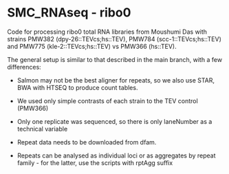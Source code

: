 # SMC_RNAseq - ribo0

Code for processing ribo0 total RNA libraries from Moushumi Das with strains PMW382 (dpy-26::TEVcs;hs::TEV), PMW784 (scc-1::TEVcs;hs::TEV) and PMW775 (kle-2::TEVcs;hs::TEV) vs PMW366 (hs::TEV).

The general setup is similar to that described in the main branch, with a few differences:

- Salmon may not be the best aligner for repeats, so we also use STAR, BWA with HTSEQ to produce count tables.

- We used only simple contrasts of each strain to the TEV control (PMW366)

- Only one replicate was sequenced, so there is only laneNumber as a technical variable

- Repeat data needs to be downloaded from dfam.

- Repeats can be analysed as individual loci or as aggregates by repeat family - for the latter, use the scripts with rptAgg suffix
